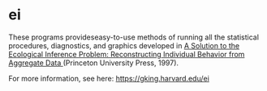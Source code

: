 # ei

These programs provideseasy-to-use methods of running all the statistical procedures, diagnostics, and graphics developed in <a href="https://gking.harvard.edu/eicamera/kinroot.html"> A Solution to the Ecological Inference Problem: Reconstructing Individual Behavior from Aggregate Data </a>(Princeton University Press, 1997). 

For more information, see here: https://gking.harvard.edu/ei
